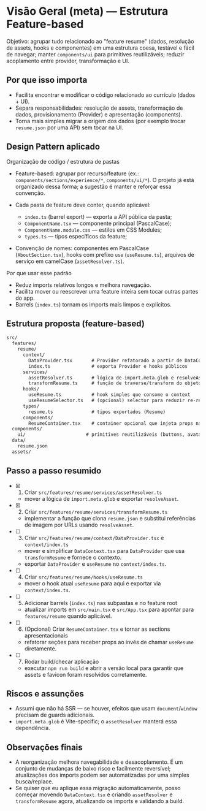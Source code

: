 # Visão Geral (meta) — Estrutura Feature-based

Objetivo: agrupar tudo relacionado ao "feature resume" (dados, resolução de assets, hooks e componentes) em uma estrutura coesa, testável e fácil de navegar; manter `components/ui` para primitives reutilizáveis; reduzir acoplamento entre provider, transformação e UI.

## Por que isso importa

- Facilita encontrar e modificar o código relacionado ao currículo (dados + UI).
- Separa responsabilidades: resolução de assets, transformação de dados, provisionamento (Provider) e apresentação (components).
- Torna mais simples migrar a origem dos dados (por exemplo trocar `resume.json` por uma API) sem tocar na UI.

## Design Pattern aplicado

Organização de código / estrutura de pastas

- Feature-based: agrupar por recurso/feature (ex.: `components/sections/experience/*`, `components/ui/*`). O projeto já está organizado dessa forma; a sugestão é manter e reforçar essa convenção.
- Cada pasta de feature deve conter, quando aplicável:

  - `index.ts` (barrel export) — exporta a API pública da pasta;
  - `ComponentName.tsx` — componente principal (PascalCase);
  - `ComponentName.module.css` — estilos em CSS Modules;
  - `types.ts` — tipos específicos da feature;

- Convenção de nomes: componentes em PascalCase (`AboutSection.tsx`), hooks com prefixo `use` (`useResume.ts`), arquivos de serviço em camelCase (`assetResolver.ts`).

Por que usar esse padrão

- Reduz imports relativos longos e melhora navegação.
- Facilita mover ou reescrever uma feature inteira sem tocar outras partes do app.
- Barrels (`index.ts`) tornam os imports mais limpos e explícitos.

## Estrutura proposta (feature-based)

```txt
src/
  features/
    resume/
      context/
        DataProvider.tsx       # Provider refatorado a partir de DataContext.tsx
        index.ts               # exporta Provider e hooks públicos
      services/
        assetResolver.ts       # lógica de import.meta.glob e resolveAssetReference
        transformResume.ts     # função de traverse/transform do objeto resume
      hooks/
        useResume.ts           # hook simples que consome o context
        useResumeSelector.ts   # (opcional) selector para reduzir re-renders
      types/
        resume.ts              # tipos exportados (Resume)
      components/
        ResumeContainer.tsx    # container opcional que injeta props nas sections
  components/
    ui/                      # primitives reutilizáveis (buttons, avatar, etc.)
  data/
    resume.json
  assets/
```

## Passo a passo resumido

- [x] 1. Criar `src/features/resume/services/assetResolver.ts`

  - mover a lógica de `import.meta.glob` e exportar `resolveAsset`.

- [x] 2. Criar `src/features/resume/services/transformResume.ts`

  - implementar a função que clona `resume.json` e substitui referências de imagem por URLs usando `resolveAsset`.

- [ ] 3. Criar `src/features/resume/context/DataProvider.tsx` e `context/index.ts`

  - mover e simplificar `DataContext.tsx` para `DataProvider` que usa `transformResume` e fornece o contexto.
  - exportar `DataProvider` e `useResume` no `context/index.ts`.

- [ ] 4. Criar `src/features/resume/hooks/useResume.ts`

  - mover o hook atual `useResume` para aqui e exportar via `context/index.ts`.

- [ ] 5. Adicionar barrels (`index.ts`) nas subpastas e no feature root

  - atualizar imports em `src/main.tsx` e `src/App.tsx` para apontar para `features/resume` quando aplicável.

- [ ] 6. (Opcional) Criar `ResumeContainer.tsx` e tornar as sections apresentacionais

  - refatorar seções para receber props ao invés de chamar `useResume` diretamente.

- [ ] 7. Rodar build/checar aplicação
  - executar `npm run build` e abrir a versão local para garantir que assets e favicon foram resolvidos corretamente.

## Riscos e assunções

- Assumi que não há SSR — se houver, efeitos que usam `document`/`window` precisam de guards adicionais.
- `import.meta.glob` é Vite-specific; o `assetResolver` manterá essa dependência.

## Observações finais

- A reorganização melhora navegabilidade e desacoplamento. É um conjunto de mudanças de baixo risco e facilmente reversível; atualizações dos imports podem ser automatizadas por uma simples busca/replace.
- Se quiser que eu aplique essa migração automaticamente, posso começar movendo `DataContext.tsx` e criando `assetResolver` e `transformResume` agora, atualizando os imports e validando a build.
